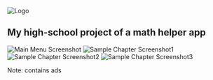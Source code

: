 ![Logo](app/src/main/res/drawable/logo.png)

## My high-school project of a math helper app
![Main Menu Screenshot](menu.jpeg) ![Sample Chapter Screenshot1](ch1.jpeg) ![Sample Chapter Screenshot2](ch2.jpeg) ![Sample Chapter Screenshot3](ch3.jpeg)

Note: contains ads
